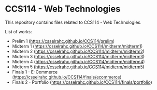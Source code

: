 # CCS114 - Web Technologies
This repository contains files related to CCS114 - Web Technologies.

List of works:
- Prelim 1 (https://csselrahc.github.io/CCS114/prelim)
- Midterm 1 (https://csselrahc.github.io/CCS114/midterm/midterm1)
- Midterm 2 (https://csselrahc.github.io/CCS114/midterm/midterm2)
- Midterm 3 (https://csselrahc.github.io/CCS114/midterm/midterm3)
- Midterm 4 (https://csselrahc.github.io/CCS114/midterm/midterm4)
- Midterm 5 (https://csselrahc.github.io/CCS114/midterm/midterm5)
- Finals 1 - E-Commerce (https://csselrahc.github.io/CCS114/finals/ecommerce)
- Finals 2 - Portfolio (https://csselrahc.github.io/CCS114/finals/portfolio)
